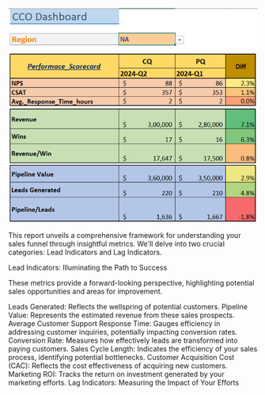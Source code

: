 ![Performance Card for CCO](https://github.com/MissNeerajSharma/Excel-2-Performance-ScoreCard/blob/main/CCO_ScoreCard.PNG)


This report unveils a comprehensive framework for understanding your sales funnel through insightful metrics. We'll delve into two crucial categories: Lead Indicators and Lag Indicators.

Lead Indicators: Illuminating the Path to Success

These metrics provide a forward-looking perspective, highlighting potential sales opportunities and areas for improvement.

Leads Generated: Reflects the wellspring of potential customers.
Pipeline Value: Represents the estimated revenue from these sales prospects.
Average Customer Support Response Time: Gauges efficiency in addressing customer inquiries, potentially impacting conversion rates.
Conversion Rate: Measures how effectively leads are transformed into paying customers.
Sales Cycle Length: Indicates the efficiency of your sales process, identifying potential bottlenecks.
Customer Acquisition Cost (CAC): Reflects the cost effectiveness of acquiring new customers.
Marketing ROI: Tracks the return on investment generated by your marketing efforts.
Lag Indicators: Measuring the Impact of Your Efforts


